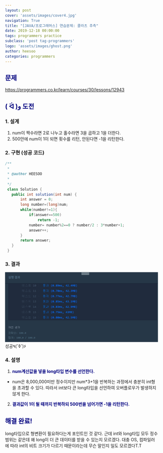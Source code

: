 ```yaml
---
layout: post
cover: 'assets/images/cover4.jpg'
navigation: True
title: "[JAVA/프로그래머스] 연습문제: 콜라츠 추측"
date: 2019-12-18 00:00:00
tags: programmers practice
subclass: 'post tag-programmers'
logo: 'assets/images/ghost.png'
author: heesoo
categories: programmers
---
```

## <span style="color:navy">문제</span>
<https://programmers.co.kr/learn/courses/30/lessons/12943>

## <span style="color:navy">( ᐛ )و 도전</span>

### 1. 설계
1. num이 짝수라면 2로 나누고 홀수라면 3을 곱하고 1을 더한다.
2. 500안에 num이 1이 되면 횟수를 리턴, 안된다면 -1을 리턴한다.

### 2. 구현 (성공 코드)
```java
/**
 *
 * @author HEESOO
 *
 */
 class Solution {
   public int solution(int num) {
       int answer = 0;
       long number=(long)num;
       while(number!=1){
           if(answer==500)
               return -1;
           number= number%2==0 ? number/2 : 3*number+1;
           answer++;
       }
       return answer;
   }
 }
 ```

### 3. 결과
![실행결과](./assets/images/191218_11.PNG)
성공٩(˘◊˘)۶

### 4. 설명
1. **<span style="color:navy">num계산값을 넣을 long타입 변수를 선언한다.</span>**
- num은 8,000,000미만 정수이지만 num*3+1을 반복하는 과정에서 충분히 int형을 초과할 수 있다. 따라서 int보다 큰 long타입을 선언하여 오버플로우가 발생하지 않게 한다.
2. **<span style="color:navy">결과값이 1이 될 때까지 반복하되 500번을 넘어가면 -1을 리턴한다.</span>**

## <span style="color:navy">해결 완료!</span>
long타입으로 형변환이 필요하다는게 포인트인 것 같다. 근데 int와 long타입 모두 정수 범위는 같은데 왜 long이 더 큰 데이터를 받을 수 있는지 모르겠다. 대충 OS, 컴파일러에 따라 int의 비트 크기가 다르기 때문이라는데 무슨 말인지 일도 모르겠다T.T
